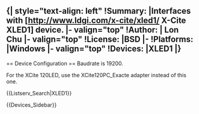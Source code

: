 {| style="text-align: left"
!Summary:
|Interfaces with [http://www.ldgi.com/x-cite/xled1/ X-Cite XLED1] device.
|- valign="top"
!Author:
| Lon Chu
|- valign="top"
!License:
|BSD
|-
!Platforms:
|Windows
|- valign="top"
!Devices:
|XLED1
|}
----

== Device Configuration ==
Baudrate is 19200.

For the XCite 120LED, use the XCite120PC_Exacte adapter instead of this one.

{{Listserv_Search|XLED1}}

{{Devices_Sidebar}}

